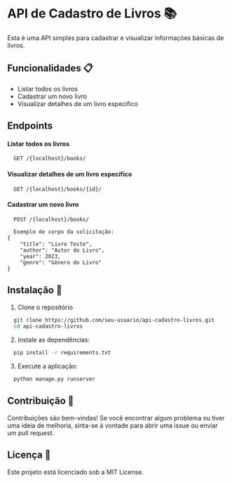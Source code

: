 

# API de Cadastro de Livros 📚

Esta é uma API simples para cadastrar e visualizar informações básicas de livros.

## Funcionalidades 📋

- Listar todos os livros
- Cadastrar um novo livro
- Visualizar detalhes de um livro específico




## Endpoints 

#### Listar todos os livros

```http
  GET /{localhost}/books/
```

#### Visualizar detalhes de um livro específico

```http
  GET /{localhost}/books/{id}/
```

#### Cadastrar um novo livro

```http
  POST /{localhost}/books/

  Exemplo de corpo da solicitação:
{
    "title": "Livro Teste",
    "author": "Autor do Livro",
    "year": 2023,
    "genre": "Gênero do Livro"
}
```


## Instalação 🚀

1. Clone o repositório

```bash
  git clone https://github.com/seu-usuario/api-cadastro-livros.git
  cd api-cadastro-livros

```
    
2. Instale as dependências:
```bash
  pip install -r requirements.txt

```

3. Execute a aplicação:
```bash
  python manage.py runserver

```

## Contribuição 🤝
Contribuições são bem-vindas! Se você encontrar algum problema ou tiver uma ideia de melhoria, sinta-se à vontade para abrir uma issue ou enviar um pull request.

## Licença 📜
Este projeto está licenciado sob a MIT License.
